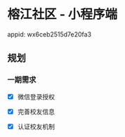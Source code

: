 # 榕江社区 - 小程序端

appid: wx6ceb2515d7e20fa3


## 规划

### 一期需求

- [x] 微信登录授权
- [x] 完善校友信息
- [x] 认证校友机制





